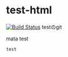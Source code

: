 # test-html
[![Build Status](https://travis-ci.org/typec1006/test-html.svg?branch=master)](https://travis-ci.org/typec1006/test-html)
testのgit

mata test


```
test
```
